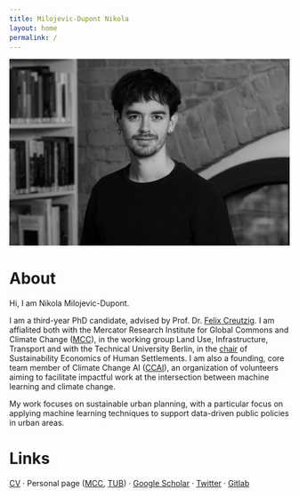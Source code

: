 ```yaml
---
title: Milojevic-Dupont Nikola
layout: home
permalink: /
---
```


<img src="pic_bnw.jpg" alt="image" width="600"/>

# About

Hi, I am Nikola Milojevic-Dupont. 

I am a third-year PhD candidate, advised by Prof. Dr. <a href="https://www.mcc-berlin.net/~creutzig/">Felix Creutzig</a>. I am affialited both with the Mercator Research Institute for Global Commons and Climate Change (<a href="https://www.mcc-berlin.net/">MCC</a>), in the working group Land Use, Infrastructure, Transport and with the Technical University Berlin, in the <a href="https://www.susturbecon.tu-berlin.de/sustainability_economics_of_human_settlements/">chair</a> of Sustainability Economics of Human Settlements. I am also a founding, core team member of Climate Change AI (<a href="https://www.climatechange.ai/">CCAI</a>), an organization of volunteers aiming to facilitate impactful work at the intersection between machine learning and climate change. 

My work focuses on sustainable urban planning, with a particular focus on applying machine learning techniques to support data-driven public policies in urban areas.


# Links

<a href="https://milojevicdupontnikola.github.io/cv.pdf">CV</a> · Personal page (<a href="https://www.mcc-berlin.net/en/about/team/milojevic-dupont-nikola.html">MCC</a>, <a href="https://www.susturbecon.tu-berlin.de/team/nikola_milojevic_dupont/">TUB</a>) · <a href="https://scholar.google.com/citations?user=49xLPo8AAAAJ&hl=en&oi=ao">Google Scholar</a> · <a href="https://twitter.com/Nikola_MD">Twitter</a> · <a href="https://gitlab.pik-potsdam.de/nikolami/">Gitlab</a>



	
